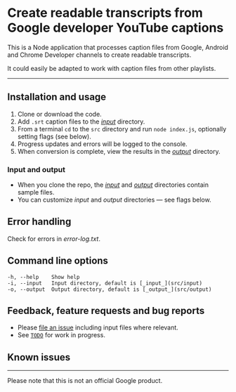 # Create readable transcripts from Google developer YouTube captions

This is a Node application that processes caption files from Google, Android and Chrome Developer channels to create readable transcripts.

It could easily be adapted to work with caption files from other playlists.

---

## Installation and usage

1. Clone or download the code.
2. Add `.srt` caption files to the [_input_](src/input) directory.
3. From a terminal `cd` to the `src` directory and run `node index.js`,
optionally setting flags (see below).
4. Progress updates and errors will be logged to the console.
5. When conversion is complete, view the results in the [_output_](src/output)
directory.

### Input and output

* When you clone the repo, the [_input_](src/input) and [_output_](src/output)
directories contain sample files.
* You can customize _input_ and _output_ directories — see flags below.

## Error handling

Check for errors in _error-log.txt_.

## Command line options

```
-h, --help    Show help
-i, --input   Input directory, default is [_input_](src/input)
-o, --output  Output directory, default is [_output_](src/output)
```

## Feedback, feature requests and bug reports

- Please [file an issue](https://github.com/samdutton/multihouse/issues/new)
including input files where relevant.
- See [`TODO`](TODO) for work in progress.

## Known issues



---

Please note that this is not an official Google product.

